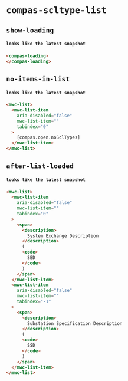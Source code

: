 # `compas-scltype-list`

## `show-loading`

####   `looks like the latest snapshot`

```html
<compas-loading>
</compas-loading>

```

## `no-items-in-list`

####   `looks like the latest snapshot`

```html
<mwc-list>
  <mwc-list-item
    aria-disabled="false"
    mwc-list-item=""
    tabindex="0"
  >
    [compas.open.noSclTypes]
  </mwc-list-item>
</mwc-list>

```

## `after-list-loaded`

####   `looks like the latest snapshot`

```html
<mwc-list>
  <mwc-list-item
    aria-disabled="false"
    mwc-list-item=""
    tabindex="0"
  >
    <span>
      <description>
        System Exchange Description
      </description>
      (
      <code>
        SED
      </code>
      )
    </span>
  </mwc-list-item>
  <mwc-list-item
    aria-disabled="false"
    mwc-list-item=""
    tabindex="-1"
  >
    <span>
      <description>
        Substation Specification Description
      </description>
      (
      <code>
        SSD
      </code>
      )
    </span>
  </mwc-list-item>
</mwc-list>

```

